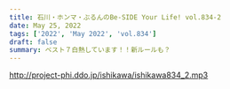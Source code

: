 ```yaml
---
title: 石川・ホンマ・ぶるんのBe-SIDE Your Life! vol.834-2
date: May 25, 2022
tags: ['2022', 'May 2022', 'vol.834']
draft: false
summary: ベスト７白熱しています！！新ルールも？
---
```


http://project-phi.ddo.jp/ishikawa/ishikawa834_2.mp3